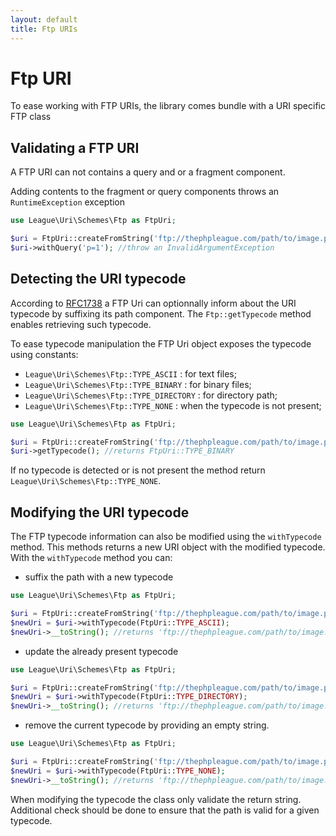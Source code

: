 ```yaml
---
layout: default
title: Ftp URIs
---
```


# Ftp URI

To ease working with FTP URIs, the library comes bundle with a URI specific FTP class

## Validating a FTP URI

A FTP URI can not contains a query and or a fragment component.

<p class="message-notice">Adding contents to the fragment or query components throws an <code>RuntimeException</code> exception</p>

~~~php
use League\Uri\Schemes\Ftp as FtpUri;

$uri = FtpUri::createFromString('ftp://thephpleague.com/path/to/image.png;type=i');
$uri->withQuery('p=1'); //throw an InvalidArgumentException
~~~

## Detecting the URI typecode

According to [RFC1738]() a FTP Uri can optionnally inform about the URI typecode by suffixing its path component. The `Ftp::getTypecode` method enables retrieving such typecode.

To ease typecode manipulation the FTP Uri object exposes the typecode using constants:

- `League\Uri\Schemes\Ftp::TYPE_ASCII` : for text files;
- `League\Uri\Schemes\Ftp::TYPE_BINARY` : for binary files;
- `League\Uri\Schemes\Ftp::TYPE_DIRECTORY` : for directory path;
- `League\Uri\Schemes\Ftp::TYPE_NONE` : when the typecode is not present;

~~~php
use League\Uri\Schemes\Ftp as FtpUri;

$uri = FtpUri::createFromString('ftp://thephpleague.com/path/to/image.png;type=i');
$uri->getTypecode(); //returns FtpUri::TYPE_BINARY
~~~

If no typecode is detected or is not present the method return `League\Uri\Schemes\Ftp::TYPE_NONE`.

## Modifying the URI typecode

The FTP typecode information can also be modified using the `withTypecode` method. This methods returns a new URI object with the modified typecode. With the `withTypecode` method you can:

- suffix the path with a new typecode

~~~php
use League\Uri\Schemes\Ftp as FtpUri;

$uri = FtpUri::createFromString('ftp://thephpleague.com/path/to/image.png');
$newUri = $uri->withTypecode(FtpUri::TYPE_ASCII);
$newUri->__toString(); //returns 'ftp://thephpleague.com/path/to/image.png;type=a'
~~~

- update the already present typecode

~~~php
use League\Uri\Schemes\Ftp as FtpUri;

$uri = FtpUri::createFromString('ftp://thephpleague.com/path/to/image.png;type=a');
$newUri = $uri->withTypecode(FtpUri::TYPE_DIRECTORY);
$newUri->__toString(); //returns 'ftp://thephpleague.com/path/to/image.png;type=d'
~~~

- remove the current typecode by providing an empty string.

~~~php
use League\Uri\Schemes\Ftp as FtpUri;

$uri = FtpUri::createFromString('ftp://thephpleague.com/path/to/image.png;type=d');
$newUri = $uri->withTypecode(FtpUri::TYPE_NONE);
$newUri->__toString(); //returns 'ftp://thephpleague.com/path/to/image.png'
~~~

<p class="message-warning">When modifying the typecode the class only validate the return string. Additional check should be done to ensure that the path is valid for a given typecode.</p>
